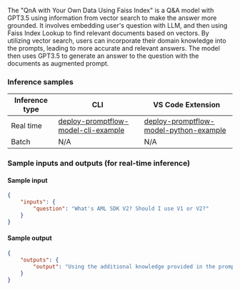 The "QnA with Your Own Data Using Faiss Index" is a Q&A model with GPT3.5 using information from vector search to make the answer more grounded. It involves embedding user's question with LLM, and then using Faiss Index Lookup to find relevant documents based on vectors. By utilizing vector search, users can incorporate their domain knowledge into the prompts, leading to more accurate and relevant answers. The model then uses GPT3.5 to generate an answer to the question with the documents as augmented prompt.


### Inference samples

Inference type|CLI|VS Code Extension
|--|--|--|
Real time|<a href="https://microsoft.github.io/promptflow/how-to-guides/deploy-a-flow/index.html" target="_blank">deploy-promptflow-model-cli-example</a>|<a href="https://microsoft.github.io/promptflow/how-to-guides/deploy-a-flow/index.html" target="_blank">deploy-promptflow-model-python-example</a>
Batch | N/A | N/A

### Sample inputs and outputs (for real-time inference)

#### Sample input
```json
{
    "inputs": {
        "question": "What's AML SDK V2? Should I use V1 or V2?"
    }
}
```

#### Sample output
```json
{
    "outputs": {
        "output": "Using the additional knowledge provided in the prompt, Azure Machine Learning (AML) SDK v2 is a tool that allows you to build a single command or a chain of commands like Python functions. It is useful for constructing workflows, moving from simple to complex concepts incrementally, and managing reusable components in pipelines. It also offers endpoints to streamline model deployments for both real-time and batch inference deployments. In terms of whether to use v1 or v2, it depends on your needs. If you have significant investments in Python SDK v1 and don't need any new features offered by SDK v2, you can continue to use SDK v1. However, you should consider using SDK v2 if you want to use new features like reusable components, managed inferencing, and if you're starting a new workflow or pipeline. All new features and future investments will be introduced in v2. Additionally, SDK v2 offers improved usability, including the ability to compose jobs and pipelines using Python functions and easy evolution from simple to complex tasks. SOURCES: https://learn.microsoft.com/en-us/azure/machine-learning/concept-v2"
    }
}
```